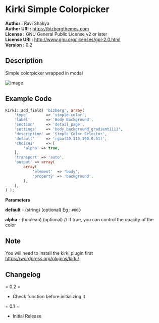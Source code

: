 # Kirki Simple Colorpicker

**Author      :** Ravi Shakya  
**Author URI  :** https://bizbergthemes.com  
**License     :** GNU General Public License v2 or later  
**License URI :** http://www.gnu.org/licenses/gpl-2.0.html  
**Version     :** 0.2

## Description ##

Simple colorpicker wrapped in modal

![image](https://user-images.githubusercontent.com/11089018/139245474-7ecf0208-7a20-46e9-a97e-81aff81c9149.png)

## Example Code ##

````php
Kirki::add_field( 'bizberg', array(
    'type'        => 'simple-color',
    'label'       => 'Body Background',
    'section'     => 'detail_page',
    'settings'    => 'body_background_gradient1111',
    'description' => 'Simple Color Selector',
    'default'     => 'rgba(30,115,190,0.51)',
    'choices'     => [
        'alpha' => true,
    ],
    'transport' => 'auto',
    'output' => array(
        array(
            'element'  => 'body',
            'property' => 'background',
        ),
    ),
) );
````
**Parameters**

**default** - (string) (optional) Eg : `#000`

**alpha** - (boolean) (optional) // If true, you can control the opacity of the color

## Note ##
You will need to install the kirki plugin first https://wordpress.org/plugins/kirki/

## Changelog ##

= 0.2 =
- Check function before initializing it

= 0.1 =
- Initial Release

